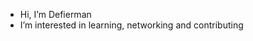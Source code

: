 -  Hi, I’m Defierman
-  I’m interested in learning, networking and contributing
  

<!---
Defierman/Defierman is a ✨ special ✨ repository because its `README.md` (this file) appears on your GitHub profile.
You can click the Preview link to take a look at your changes.
--->
